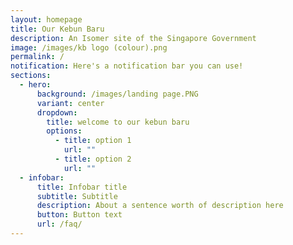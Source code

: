 ```yaml
---
layout: homepage
title: Our Kebun Baru
description: An Isomer site of the Singapore Government
image: /images/kb logo (colour).png
permalink: /
notification: Here's a notification bar you can use!
sections:
  - hero:
      background: /images/landing page.PNG
      variant: center
      dropdown:
        title: welcome to our kebun baru
        options:
          - title: option 1
            url: ""
          - title: option 2
            url: ""
  - infobar:
      title: Infobar title
      subtitle: Subtitle
      description: About a sentence worth of description here
      button: Button text
      url: /faq/
---
```

